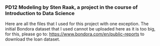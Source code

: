 ### PD12 Modeling by Sten Raak, a project in the course of Introduction to Data Science

Here are all the files that I used for this project with one exception.
The initial Bondora dataset that I used cannot be uploaded here as it is too big, for this, please go to: https://www.bondora.com/en/public-reports to download the loan dataset.
